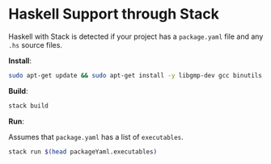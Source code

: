 # Haskell Support through Stack

Haskell with Stack is detected if your project has a `package.yaml` file and any `.hs` source files.

**Install**:

```sh
sudo apt-get update && sudo apt-get install -y libgmp-dev gcc binutils make && stack setup
```

**Build**:

```sh
stack build
```

**Run**:

Assumes that `package.yaml` has a list of `executables`.

```sh
stack run $(head packageYaml.executables)
```